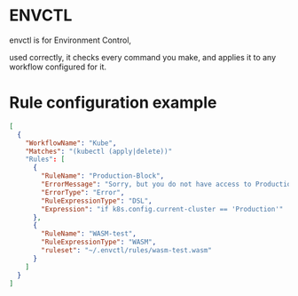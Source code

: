 # ENVCTL
envctl is for Environment Control,

used correctly, it checks every command you make, and applies it to any workflow configured for it.

# Rule configuration example
```json
[
  {
    "WorkflowName": "Kube",
    "Matches": "(kubectl (apply|delete))"
    "Rules": [
      {
        "RuleName": "Production-Block",
        "ErrorMessage": "Sorry, but you do not have access to Production",
        "ErrorType": "Error",
        "RuleExpressionType": "DSL",
        "Expression": "if k8s.config.current-cluster == 'Production'"
      },
      {
        "RuleName": "WASM-test",
        "RuleExpressionType": "WASM",
        "ruleset": "~/.envctl/rules/wasm-test.wasm"
      }
    ]
  }
]
```